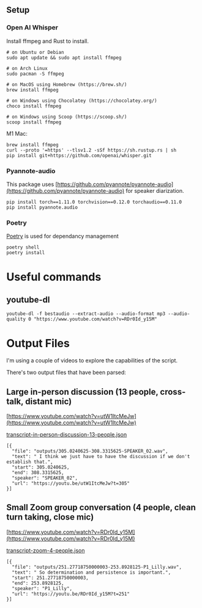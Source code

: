 
## Setup
### Open AI Whisper
Install ffmpeg and Rust to install.


```
# on Ubuntu or Debian
sudo apt update && sudo apt install ffmpeg

# on Arch Linux
sudo pacman -S ffmpeg

# on MacOS using Homebrew (https://brew.sh/)
brew install ffmpeg

# on Windows using Chocolatey (https://chocolatey.org/)
choco install ffmpeg

# on Windows using Scoop (https://scoop.sh/)
scoop install ffmpeg
```

M1 Mac:
```
brew install ffmpeg
curl --proto '=https' --tlsv1.2 -sSf https://sh.rustup.rs | sh
pip install git+https://github.com/openai/whisper.git
```

### Pyannote-audio
This package uses [https://github.com/pyannote/pyannote-audio](https://github.com/pyannote/pyannote-audio) for speaker diarization.

```
pip install torch==1.11.0 torchvision==0.12.0 torchaudio==0.11.0
pip install pyannote.audio
```

### Poetry
[Poetry](https://python-poetry.org/) is used for dependancy management

```
poetry shell
poetry install
```

# Useful commands
## youtube-dl
```
youtube-dl -f bestaudio --extract-audio --audio-format mp3 --audio-quality 0 "https://www.youtube.com/watch?v=RDr0Id_y15M"
```

# Output Files
I'm using a couple of videos to explore the capabilities of the script. 

There's two output files that have been parsed:

## Large in-person discussion (13 people, cross-talk, distant mic)
[https://www.youtube.com/watch?v=utW1ItcMeJw](https://www.youtube.com/watch?v=utW1ItcMeJw)

[transcript-in-person-discussion-13-people.json](transcript-in-person-discussion-13-people.json)
```
[{
  "file": "outputs/305.0240625-308.3315625-SPEAKER_02.wav",
  "text": " I think we just have to have the discussion if we don't establish that.",
  "start": 305.0240625,
  "end": 308.3315625,
  "speaker": "SPEAKER_02",
  "url": "https://youtu.be/utW1ItcMeJw?t=305"
}]
```

## Small Zoom group conversation (4 people, clean turn taking, close mic)
[https://www.youtube.com/watch?v=RDr0Id_y15M](https://www.youtube.com/watch?v=RDr0Id_y15M)

[transcript-zoom-4-people.json](transcript-zoom-4-people.json)
```
[{
  "file": "outputs/251.27718750000003-253.8928125-P1_Lilly.wav",
  "text": " So determination and persistence is important.",
  "start": 251.27718750000003,
  "end": 253.8928125,
  "speaker": "P1_Lilly",
  "url": "https://youtu.be/RDr0Id_y15M?t=251"
}]
```

